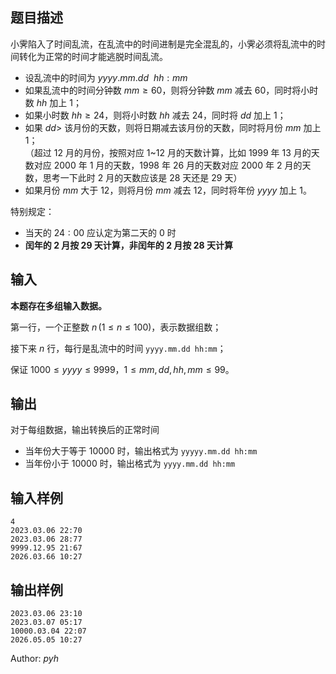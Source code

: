 ## 题目描述

小霁陷入了时间乱流，在乱流中的时间进制是完全混乱的，小霁必须将乱流中的时间转化为正常的时间才能逃脱时间乱流。 

+ 设乱流中的时间为 $yyyy.mm.dd\ \ hh:mm$    
+ 如果乱流中的时间分钟数 $mm\geq60$，则将分钟数 $mm$ 减去 $60$，同时将小时数 $hh$ 加上 $1$；   
+ 如果小时数 $hh\geq24$，则将小时数 $hh$ 减去 $24$，同时将 $dd$ 加上 $1$；   
+ 如果 $dd>$ 该月份的天数，则将日期减去该月份的天数，同时将月份 $mm$ 加上 $1$；    
  （超过 $12$ 月的月份，按照对应 $1$~$12$ 月的天数计算，比如 $1999$ 年 $13$ 月的天数对应 $2000$ 年 $1$ 月的天数，$1998$ 年 $26$ 月的天数对应 $2000$ 年 $2$ 月的天数，思考一下此时 $2$ 月的天数应该是 $28$ 天还是 $29$ 天）    
+ 如果月份 $mm$ 大于 $12$，则将月份 $mm$ 减去 $12$，同时将年份 $yyyy$ 加上 $1$。

特别规定：     

+ 当天的 $24:00$ 应认定为第二天的 $0$ 时    
+ **闰年的 $2$ 月按 $29$ 天计算，非闰年的 $2$ 月按 $28$ 天计算**    

## 输入

**本题存在多组输入数据。**

第一行，一个正整数 $n\, (1\leq n \leq 100)$，表示数据组数；

接下来 $n$ 行，每行是乱流中的时间 `yyyy.mm.dd hh:mm`；

保证  $1000\leq yyyy\leq 9999$，$1\leq mm,dd,hh,mm\leq 99$。

## 输出

对于每组数据，输出转换后的正常时间

   + 当年份大于等于 $10000$ 时，输出格式为 `yyyyy.mm.dd hh:mm`
   + 当年份小于 $10000$ 时，输出格式为 `yyyy.mm.dd hh:mm`


## 输入样例

    4
    2023.03.06 22:70
    2023.03.06 28:77
    9999.12.95 21:67
    2026.03.66 10:27

## 输出样例

    2023.03.06 23:10
    2023.03.07 05:17
    10000.03.04 22:07
    2026.05.05 10:27    

Author: $pyh$







